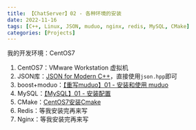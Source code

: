 ```yaml
---
title: 【ChatServer】02 - 各种环境的安装
date: 2022-11-16
tags: [C++, Linux, JSON, muduo, nginx, redis, MySQL, CMake]
categories: [Projects]
---
```


我的开发环境：CentOS7


1. CentOS7：VMware Workstation 虚拟机
2. JSON库：[JSON for Modern C++](https://github.com/nlohmann/json)，直接使用`json.hpp`即可
3. boost+moduo：[【重写muduo】01 - 安装和使用 muduo](https://xushun1221.github.io/2022/%E9%87%8D%E5%86%99muduo01-%E5%AE%89%E8%A3%85%E5%92%8C%E4%BD%BF%E7%94%A8-muduo/)
4. MySQL：[【MySQL】01 - 安装配置](https://xushun1221.github.io/2022/mysql01-%E5%AE%89%E8%A3%85%E9%85%8D%E7%BD%AE/)
5. CMake：[CentOS7安装Cmake](https://xushun1221.github.io/2022/centos7%E5%AE%89%E8%A3%85cmake/)
6. Redis：等我安装完再来写
7. Nginx：等我安装完再来写